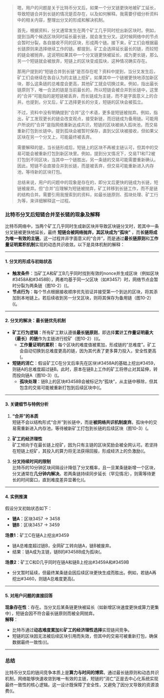 >嗯，用户的问题是关于比特币分叉后，如果一个分叉链更快地被矿工延长，导致短链合并到长链的情况是否存在，以及如何解释。我需要仔细分析资料中的相关内容，整理出分叉的形成和解决机制。
>
>首先，根据资料，分叉通常发生在两个矿工几乎同时挖出新区块时。例如，提到当两个候选区块同时延长最长链，就会发生分叉。这时候网络中的节点会暂时分裂，各自接收不同的区块，形成两个链。接下来，矿工们会根据最长链原则来选择继续工作的链。都提到，矿工会选择延长最长的链，而较短的链会被抛弃。这说明如果其中一个分叉链更快被延长，成为更长链，那么另一个短链就会被放弃，短链上的区块变成孤块，这种情况确实存在。
>
>那用户提到的“短链合并到长链”是否存在呢？资料中提到，当分叉发生后，矿工们会继续在各自认为的主链上挖矿。如果其中一个链被更快地添加新区块，那么这条链的总难度会更高，其他矿工就会切换过来。例如，指出最长链原则下，唯一合法的链是当前最长的，所以短链会被合并到长链中，这里的“合并”可能指的是短链被丢弃，而长链成为主链，而不是字面意义上的合并。也提到，分叉后，矿工选择更长的分支，短链的区块会被孤立。
>
>不过，资料中没有明确提到“合并”这个术语，更多是短链被抛弃。例如，指出，矿工发现更长的链会改变观点，接受新链，而旧链成为备用链。可能用户所说的“合并”是指网络重新达成共识，短链的区块被纳入孤块池，而交易重新打包到长链中。提到孤块会被暂时保存，直到父区块被接收，但如果父区块在另一个分叉上，可能最终被丢弃。
>
>需要解释的是，当长链形成后，短链上的区块不再被主链认可，但其中的交易可能会被重新打包到新区块里。例如，提到分叉情况下，交易T1和T2被打包到不同区块，当其中一个链胜出，另一条链的交易可能需要重新确认。因此，短链不会直接合并到长链，而是被丢弃，但交易可能重新进入内存池，等待新的区块打包。
>
>总结来说，用户的问题中的现象是存在的，即分叉后更快的链成为长链，短链被废弃。但“合并”应理解为短链被抛弃，矿工转移到长链工作，而不是链的结构合并。需要引用我搜索到的资料，如最长链原则、孤块处理、矿工行为等，来详细解释这一过程。
>

### 比特币分叉后短链合并至长链的现象及解释

比特币网络中，当两个矿工几乎同时生成新区块并导致区块链分叉时，若其中一条分叉链被更快地延长，最终 **短链会被网络抛弃，其区块成为“孤块”** ，而**长链将成为唯一有效的主链**。这一过程并非字面意义的“合并”，而是通过**最长链原则**和**工作量证明累积机制**实现的动态共识收敛。以下是具体机制的解释：

---

#### **1. 分叉的形成与初始状态**
- **触发条件**：当矿工A和矿工B几乎同时找到有效的nonce并生成区块（例如区块\#3458A和\#3458B），两者均基于同一父区块（如#3457）时，网络节点会暂时分裂为两条链（图10-2）((。
- **节点行为**：每个节点根据接收顺序优先验证并接受第一个到达的区块，将其添加到本地链上。若后续收到另一分叉区块，则将其保存为备用链（图10-2）((。

---

#### **2. 分叉的解决：最长链优先机制**
- **矿工行为逻辑**：所有矿工默认遵循**最长链原则**，即选择**累计工作量证明最大（最长）的链**作为主链进行挖矿（图10-2）(((。
  - **工作量证明的累积**：每个区块的难度值被累加，形成链的“总难度”。矿工会自动切换到总难度更高的链，因为其代表了更多算力投入，安全性更高(。
- **短链的消亡**：假设矿工C在分叉后率先在区块\\#3458A的基础上挖出#3459，则链A的总难度超过链B。此时，原本在链B上工作的矿工将停止对其延伸，转而投向链A（图10-3）((。
  - **孤块处理**：链B上的区块#3458B会被标记为“孤块”，从主链中移除，但其包含的交易可能被重新打包到后续区块中((。

---

#### **3. 关键细节与特例分析**
1. **“合并”的本质**  
   短链不会以结构形式“合并”到长链中，而是**被网络共识机制废弃**。孤块中的交易需重新进入内存池，等待被新矿工打包到长链的后续区块（图10-3）(。

2. **矿工的经济理性**  
   矿工倾向于在最长链上挖矿，因为只有主链的区块奖励会被全网认可。若坚持在短链上挖矿，其投入的算力将无法获得回报，形成经济上的负激励((。

3. **分叉持续时间的限制**  
   比特币的10分钟区块间隔设计降低了分叉概率，且一旦某条链新增一个区块，分叉通常在**几分钟内解决**。若两条链持续同步延长（罕见情况），则需等待更长的时间窗口，直到难度差异显著化((。

---

#### **4. 实例推演**
假设分叉初始状态如下：
- **链A**：区块3457 → 3458  
- **链B**：区块3457 →   3459

**场景1**：矿工C在链A上挖出#3459  
- 链A总难度超过链B，全网矿工转向链A，链B被废弃。  
- 结果：链A成为主链，链B的#3458B成为孤块(。

**场景2**：矿工C和D几乎同时在链A和链B上挖出#3459A和#3459B  
- 分叉暂时延续，但最终某条链会因后续区块更快生成而胜出。例如，若链A再挖出#3460，则链A总难度更高(。

---

#### **5. 对用户问题的直接回答**
**现象存在性**：存在。当分叉后某条链更快被延长（如新增区块速度更快或算力更集中），短链会因不符合最长链原则而被全网抛弃。  
**解释**：  
- 比特币通过**动态难度累加**和**矿工的经济理性选择**实现链间竞争。  
- 短链的区块因无法被后续区块引用而失效，但其中的交易可被重新打包，确保数据最终一致性(((。

---

### 总结
比特币分叉后的链间竞争本质上是**算力与时间的博弈**。通过最长链原则和动态共识机制，网络能够快速收敛到唯一有效的主链，短链的“消亡”正是去中心化系统实现最终一致性的核心逻辑。这一设计既保障了安全性，又避免了因分叉导致的资源浪费((。